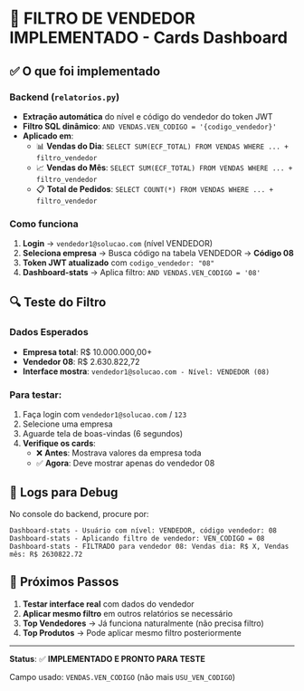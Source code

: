 # 🎯 FILTRO DE VENDEDOR IMPLEMENTADO - Cards Dashboard

## ✅ O que foi implementado

### Backend (`relatorios.py`)
- **Extração automática** do nível e código do vendedor do token JWT
- **Filtro SQL dinâmico**: `AND VENDAS.VEN_CODIGO = '{codigo_vendedor}'`  
- **Aplicado em**:
  - 📊 **Vendas do Dia**: `SELECT SUM(ECF_TOTAL) FROM VENDAS WHERE ... + filtro_vendedor`
  - 📈 **Vendas do Mês**: `SELECT SUM(ECF_TOTAL) FROM VENDAS WHERE ... + filtro_vendedor` 
  - 📋 **Total de Pedidos**: `SELECT COUNT(*) FROM VENDAS WHERE ... + filtro_vendedor`

### Como funciona
1. **Login** → `vendedor1@solucao.com` (nível VENDEDOR)
2. **Seleciona empresa** → Busca código na tabela VENDEDOR → **Código 08**
3. **Token JWT atualizado** com `codigo_vendedor: "08"`
4. **Dashboard-stats** → Aplica filtro: `AND VENDAS.VEN_CODIGO = '08'`

## 🔍 Teste do Filtro

### Dados Esperados
- **Empresa total**: R$ 10.000.000,00+
- **Vendedor 08**: R$ 2.630.822,72
- **Interface mostra**: `vendedor1@solucao.com - Nível: VENDEDOR (08)`

### Para testar:
1. Faça login com `vendedor1@solucao.com` / `123`
2. Selecione uma empresa 
3. Aguarde tela de boas-vindas (6 segundos)
4. **Verifique os cards**:
   - ❌ **Antes**: Mostrava valores da empresa toda
   - ✅ **Agora**: Deve mostrar apenas do vendedor 08

## 📝 Logs para Debug

No console do backend, procure por:
```
Dashboard-stats - Usuário com nível: VENDEDOR, código vendedor: 08
Dashboard-stats - Aplicando filtro de vendedor: VEN_CODIGO = 08
Dashboard-stats - FILTRADO para vendedor 08: Vendas dia: R$ X, Vendas mês: R$ 2630822.72
```

## 🎯 Próximos Passos

1. **Testar interface real** com dados do vendedor
2. **Aplicar mesmo filtro** em outros relatórios se necessário
3. **Top Vendedores** → Já funciona naturalmente (não precisa filtro)
4. **Top Produtos** → Pode aplicar mesmo filtro posteriormente

---

**Status**: ✅ **IMPLEMENTADO E PRONTO PARA TESTE**

Campo usado: `VENDAS.VEN_CODIGO` (não mais `USU_VEN_CODIGO`) 